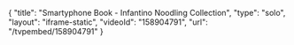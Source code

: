 {
    "title": "Smartyphone Book - Infantino Noodling Collection",
    "type": "solo",
    "layout": "iframe-static",
    "videoId": "158904791",
    "url": "\/tvpembed\/158904791"
}